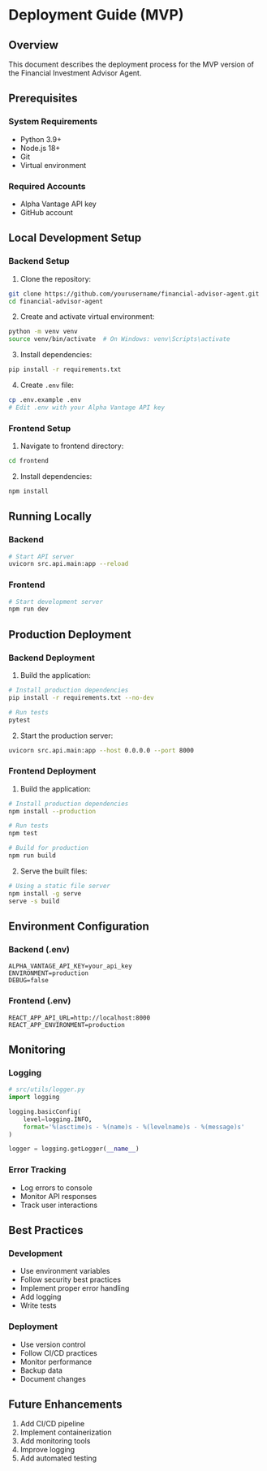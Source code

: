 # Deployment Guide (MVP)

## Overview
This document describes the deployment process for the MVP version of the Financial Investment Advisor Agent.

## Prerequisites

### System Requirements
- Python 3.9+
- Node.js 18+
- Git
- Virtual environment

### Required Accounts
- Alpha Vantage API key
- GitHub account

## Local Development Setup

### Backend Setup
1. Clone the repository:
```bash
git clone https://github.com/yourusername/financial-advisor-agent.git
cd financial-advisor-agent
```

2. Create and activate virtual environment:
```bash
python -m venv venv
source venv/bin/activate  # On Windows: venv\Scripts\activate
```

3. Install dependencies:
```bash
pip install -r requirements.txt
```

4. Create `.env` file:
```bash
cp .env.example .env
# Edit .env with your Alpha Vantage API key
```

### Frontend Setup
1. Navigate to frontend directory:
```bash
cd frontend
```

2. Install dependencies:
```bash
npm install
```

## Running Locally

### Backend
```bash
# Start API server
uvicorn src.api.main:app --reload
```

### Frontend
```bash
# Start development server
npm run dev
```

## Production Deployment

### Backend Deployment
1. Build the application:
```bash
# Install production dependencies
pip install -r requirements.txt --no-dev

# Run tests
pytest
```

2. Start the production server:
```bash
uvicorn src.api.main:app --host 0.0.0.0 --port 8000
```

### Frontend Deployment
1. Build the application:
```bash
# Install production dependencies
npm install --production

# Run tests
npm test

# Build for production
npm run build
```

2. Serve the built files:
```bash
# Using a static file server
npm install -g serve
serve -s build
```

## Environment Configuration

### Backend (.env)
```
ALPHA_VANTAGE_API_KEY=your_api_key
ENVIRONMENT=production
DEBUG=false
```

### Frontend (.env)
```
REACT_APP_API_URL=http://localhost:8000
REACT_APP_ENVIRONMENT=production
```

## Monitoring

### Logging
```python
# src/utils/logger.py
import logging

logging.basicConfig(
    level=logging.INFO,
    format='%(asctime)s - %(name)s - %(levelname)s - %(message)s'
)

logger = logging.getLogger(__name__)
```

### Error Tracking
- Log errors to console
- Monitor API responses
- Track user interactions

## Best Practices

### Development
- Use environment variables
- Follow security best practices
- Implement proper error handling
- Add logging
- Write tests

### Deployment
- Use version control
- Follow CI/CD practices
- Monitor performance
- Backup data
- Document changes

## Future Enhancements
1. Add CI/CD pipeline
2. Implement containerization
3. Add monitoring tools
4. Improve logging
5. Add automated testing 